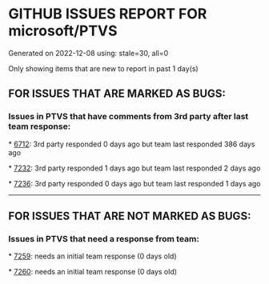 
# GITHUB ISSUES REPORT FOR microsoft/PTVS


Generated on 2022-12-08 using: stale=30, all=0


Only showing items that are new to report in past 1 day(s)


## FOR ISSUES THAT ARE MARKED AS BUGS:


### Issues in PTVS that have comments from 3rd party after last team response:


\* [6712](https://github.com/microsoft/PTVS/issues/6712 "The option &quot;Python/Native Debugging&quot; is missing."): 3rd party responded 0 days ago but team last responded 386 days ago

\* [7232](https://github.com/microsoft/PTVS/issues/7232 "native/python debugger cannot find python source code"): 3rd party responded 1 days ago but team last responded 2 days ago

\* [7236](https://github.com/microsoft/PTVS/issues/7236 "I get &quot;Breakpoint in file that does not exist&quot; when setting a breakpoint in remote Linux Python debugger"): 3rd party responded 0 days ago but team last responded 1 days ago

---

## FOR ISSUES THAT ARE NOT MARKED AS BUGS:


### Issues in PTVS that need a response from team:


\* [7259](https://github.com/microsoft/PTVS/issues/7259 "VS-2019 and VS-2022 splash screens are vulgar (too big)"): needs an initial team response (0 days old)

\* [7260](https://github.com/microsoft/PTVS/issues/7260 "VS-2022 &quot;Python/Native Debugging&quot; not working after being brought back from missing"): needs an initial team response (0 days old)
